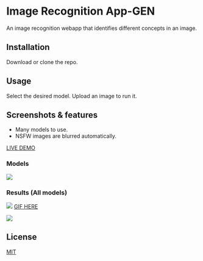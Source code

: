 # Image Recognition App-GEN
 An image recognition webapp that identifies different concepts in an image. 

## Installation

Download or clone the repo.

## Usage

Select the desired model.
Upload an image to run it.


## Screenshots & features

* Many models to use.
* NSFW images are blurred automatically.

[LIVE DEMO](https://hbd-mar-vell.000webhostapp.com/Recognito/index.html)


### Models

![](https://i.gyazo.com/9cf4f9ed9a6ff38b5ffea9d186280b54.png)

### Results (All models)
![](https://i.gyazo.com/64b730a4e693dd2490c7b7235e04bed7.png)
[GIF HERE](https://i.gyazo.com/9d16d2fe38cc384497e3b6be857a2208.gif)

![](https://i.gyazo.com/30c066b8edbb25a0e0c77a29c43ee5e5.png)


## License
[MIT](https://choosealicense.com/licenses/mit/)

